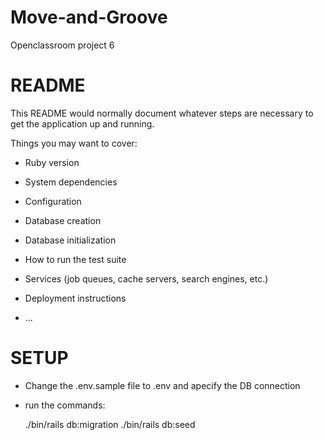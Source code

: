 # Move-and-Groove
Openclassroom project 6

# README

This README would normally document whatever steps are necessary to get the
application up and running.

Things you may want to cover:

* Ruby version

* System dependencies

* Configuration

* Database creation

* Database initialization

* How to run the test suite

* Services (job queues, cache servers, search engines, etc.)

* Deployment instructions

* ...

# SETUP

* Change the .env.sample file to .env and apecify the DB connection

* run the commands: 

    ./bin/rails db:migration
    ./bin/rails db:seed